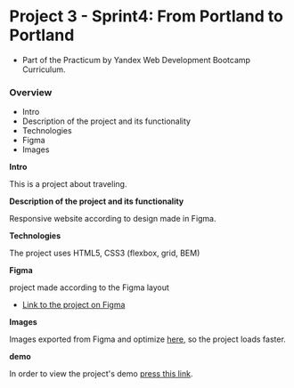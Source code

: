 
# Project 3 - Sprint4: From Portland to Portland
* Part of the Practicum by Yandex Web Development Bootcamp Curriculum.

### Overview
* Intro
* Description of the project and its functionality
* Technologies
* Figma
* Images

**Intro**

This is a project about traveling.

**Description of the project and its functionality**

Responsive website according to design made in Figma.

**Technologies**

The project uses HTML5, CSS3 (flexbox, grid, BEM)

**Figma**

project made according to the Figma layout 
* [Link to the project on Figma](https://www.figma.com/file/lNsn9aE1Be6bvg9FeAzRXT/Sprint-3-From-Portland-to-Portland-desktop-mobile?node-id=0%3A1)

**Images**

Images exported from Figma and optimize [here](https://tinypng.com/), so the project loads faster. 

**demo** 

In order to view the project's demo [press this link](https://benyossef27.github.io/web_project_3/).